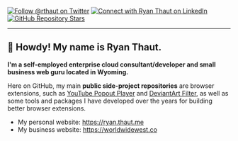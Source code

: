 [![Follow @rthaut on Twitter][twitter-badge-url]][twitter-link-url] [![Connect with Ryan Thaut on LinkedIn][linkedin-badge-url]][linkedin-link-url] [![GitHub Repository Stars][github-badge-url]][github-link-url]

* * *

## :wave: Howdy! My name is Ryan Thaut.

**I'm a self-employed enterprise cloud consultant/developer and small business web guru located in Wyoming.**

Here on GitHub, my main **public side-project repositories** are browser extensions, such as [YouTube Popout Player](https://github.com/rthaut/YouTubePopoutPlayer) and [DeviantArt Filter](https://github.com/rthaut/deviantART-Filter), as well as some tools and packages I have developed over the years for building better browser extensions.

- My personal website: https://ryan.thaut.me
- My business website: https://worldwidewest.co

[twitter-badge-url]: https://img.shields.io/twitter/follow/rthaut?color=blue&logo=twitter&style=for-the-badge
[twitter-link-url]: https://twitter.com/rthaut

[linkedin-badge-url]: https://img.shields.io/badge/Ryan%20Thaut-Connect-blue?logo=linkedin&style=for-the-badge
[linkedin-link-url]: https://linkedin.com/in/rthaut

[github-badge-url]: https://img.shields.io/github/stars/rthaut?logo=github&style=for-the-badge
[github-link-url]: https://github.com/rthaut?tab=repositories&q=&type=&language=&sort=stargazers
